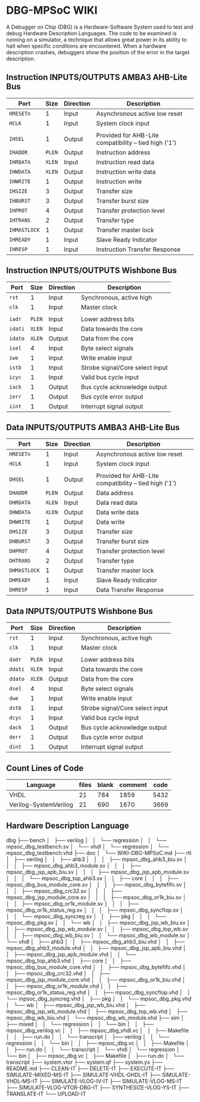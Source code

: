 # DBG-MPSoC WIKI

A Debugger on Chip (DBG) is a Hardware-Software System used to test and debug Hardware Description Languages. The code to be examined is running on a simulator, a technique that allows great power in its ability to halt when specific conditions are encountered. When a hardware description crashes, debuggers show the position of the error in the target description.


## Instruction INPUTS/OUTPUTS AMBA3 AHB-Lite Bus

| Port         |  Size  | Direction | Description                                           |
| -------------| ------ | --------- | ----------------------------------------------------- |
| `HRESETn`    |    1   |   Input   | Asynchronous active low reset                         |
| `HCLK`       |    1   |   Input   | System clock input                                    |
|              |        |           |                                                       |
| `IHSEL`      |    1   |   Output  | Provided for AHB-Lite compatibility – tied high ('1') |
| `IHADDR`     | `PLEN` |   Output  | Instruction address                                   |
| `IHRDATA`    | `XLEN` |   Input   | Instruction read data                                 |
| `IHWDATA`    | `XLEN` |   Output  | Instruction write data                                |
| `IHWRITE`    |    1   |   Output  | Instruction write                                     |
| `IHSIZE`     |    3   |   Output  | Transfer size                                         |
| `IHBURST`    |    3   |   Output  | Transfer burst size                                   |
| `IHPROT`     |    4   |   Output  | Transfer protection level                             |
| `IHTRANS`    |    2   |   Output  | Transfer type                                         |
| `IHMASTLOCK` |    1   |   Output  | Transfer master lock                                  |
| `IHREADY`    |    1   |   Input   | Slave Ready Indicator                                 |
| `IHRESP`     |    1   |   Input   | Instruction Transfer Response                         |


## Instruction INPUTS/OUTPUTS Wishbone Bus

| Port    |  Size  | Direction | Description                     |
| --------| ------ | --------- | ------------------------------- |
| `rst`   |    1   |   Input   | Synchronous, active high        |
| `clk`   |    1   |   Input   | Master clock                    |
|         |        |           |                                 |
| `iadr`  | `PLEN` |   Input   | Lower address bits              |
| `idati` | `XLEN` |   Input   | Data towards the core           |
| `idato` | `XLEN` |   Output  | Data from the core              |
| `isel`  |    4   |   Input   | Byte select signals             |
| `iwe`   |    1   |   Input   | Write enable input              |
| `istb`  |    1   |   Input   | Strobe signal/Core select input |
| `icyc`  |    1   |   Input   | Valid bus cycle input           |
| `iack`  |    1   |   Output  | Bus cycle acknowledge output    |
| `ierr`  |    1   |   Output  | Bus cycle error output          |
| `iint`  |    1   |   Output  | Interrupt signal output         |


## Data INPUTS/OUTPUTS AMBA3 AHB-Lite Bus

| Port         |  Size  | Direction | Description                                           |
| -------------| ------ | --------- | ----------------------------------------------------- |
| `HRESETn`    |    1   |   Input   | Asynchronous active low reset                         |
| `HCLK`       |    1   |   Input   | System clock input                                    |
|              |        |           |                                                       |
| `DHSEL`      |    1   |   Output  | Provided for AHB-Lite compatibility – tied high ('1') |
| `DHADDR`     | `PLEN` |   Output  | Data address                                          |
| `DHRDATA`    | `XLEN` |   Input   | Data read data                                        |
| `DHWDATA`    | `XLEN` |   Output  | Data write data                                       |
| `DHWRITE`    |    1   |   Output  | Data write                                            |
| `DHSIZE`     |    3   |   Output  | Transfer size                                         |
| `DHBURST`    |    3   |   Output  | Transfer burst size                                   |
| `DHPROT`     |    4   |   Output  | Transfer protection level                             |
| `DHTRANS`    |    2   |   Output  | Transfer type                                         |
| `DHMASTLOCK` |    1   |   Output  | Transfer master lock                                  |
| `DHREADY`    |    1   |   Input   | Slave Ready Indicator                                 |
| `DHRESP`     |    1   |   Input   | Data Transfer Response                                |


## Data INPUTS/OUTPUTS Wishbone Bus

| Port    |  Size  | Direction | Description                     |
| --------| ------ | --------- | ------------------------------- |
| `rst`   |    1   |   Input   | Synchronous, active high        |
| `clk`   |    1   |   Input   | Master clock                    |
|         |        |           |                                 |
| `dadr`  | `PLEN` |   Input   | Lower address bits              |
| `ddati` | `XLEN` |   Input   | Data towards the core           |
| `ddato` | `XLEN` |   Output  | Data from the core              |
| `dsel`  |    4   |   Input   | Byte select signals             |
| `dwe`   |    1   |   Input   | Write enable input              |
| `dstb`  |    1   |   Input   | Strobe signal/Core select input |
| `dcyc`  |    1   |   Input   | Valid bus cycle input           |
| `dack`  |    1   |   Output  | Bus cycle acknowledge output    |
| `derr`  |    1   |   Output  | Bus cycle error output          |
| `dint`  |    1   |   Output  | Interrupt signal output         |


## Count Lines of Code

|Language              | files | blank | comment | code |
| ---------------------| ----- | ----- | ------- | ---- |
|VHDL                  |    21 |   784 |    1859 | 5432 |
|Verilog-SystemVerilog |    21 |   690 |    1670 | 3669 |


## Hardware Description Language

dbg
├── bench
│   ├── verilog
│   │   └── regression
│   │       └── mpsoc_dbg_testbench.sv
│   └── vhdl
│       └── regression
│           └── mpsoc_dbg_testbench.vhd
├── doc
│   └── WIKI-DBG-MPSoC.md
├── rtl
│   ├── verilog
│   │   ├── ahb3
│   │   │   ├── mpsoc_dbg_ahb3_biu.sv
│   │   │   ├── mpsoc_dbg_ahb3_module.sv
│   │   │   ├── mpsoc_dbg_jsp_apb_biu.sv
│   │   │   ├── mpsoc_dbg_jsp_apb_module.sv
│   │   │   └── mpsoc_dbg_top_ahb3.sv
│   │   ├── core
│   │   │   ├── mpsoc_dbg_bus_module_core.sv
│   │   │   ├── mpsoc_dbg_bytefifo.sv
│   │   │   ├── mpsoc_dbg_crc32.sv
│   │   │   ├── mpsoc_dbg_jsp_module_core.sv
│   │   │   ├── mpsoc_dbg_or1k_biu.sv
│   │   │   ├── mpsoc_dbg_or1k_module.sv
│   │   │   ├── mpsoc_dbg_or1k_status_reg.sv
│   │   │   ├── mpsoc_dbg_syncflop.sv
│   │   │   └── mpsoc_dbg_syncreg.sv
│   │   ├── pkg
│   │   │   └── mpsoc_dbg_pkg.sv
│   │   └── wb
│   │       ├── mpsoc_dbg_jsp_wb_biu.sv
│   │       ├── mpsoc_dbg_jsp_wb_module.sv
│   │       ├── mpsoc_dbg_top_wb.sv
│   │       ├── mpsoc_dbg_wb_biu.sv
│   │       └── mpsoc_dbg_wb_module.sv
│   └── vhdl
│       ├── ahb3
│       │   ├── mpsoc_dbg_ahb3_biu.vhd
│       │   ├── mpsoc_dbg_ahb3_module.vhd
│       │   ├── mpsoc_dbg_jsp_apb_biu.vhd
│       │   ├── mpsoc_dbg_jsp_apb_module.vhd
│       │   └── mpsoc_dbg_top_ahb3.vhd
│       ├── core
│       │   ├── mpsoc_dbg_bus_module_core.vhd
│       │   ├── mpsoc_dbg_bytefifo.vhd
│       │   ├── mpsoc_dbg_crc32.vhd
│       │   ├── mpsoc_dbg_jsp_module_core.vhd
│       │   ├── mpsoc_dbg_or1k_biu.vhd
│       │   ├── mpsoc_dbg_or1k_module.vhd
│       │   ├── mpsoc_dbg_or1k_status_reg.vhd
│       │   ├── mpsoc_dbg_syncflop.vhd
│       │   └── mpsoc_dbg_syncreg.vhd
│       ├── pkg
│       │   └── mpsoc_dbg_pkg.vhd
│       └── wb
│           ├── mpsoc_dbg_jsp_wb_biu.vhd
│           ├── mpsoc_dbg_jsp_wb_module.vhd
│           ├── mpsoc_dbg_top_wb.vhd
│           ├── mpsoc_dbg_wb_biu.vhd
│           └── mpsoc_dbg_wb_module.vhd
├── sim
│   ├── mixed
│   │   └── regression
│   │       └── bin
│   │           ├── mpsoc_dbg_verilog.vc
│   │           ├── mpsoc_dbg_vhdl.vc
│   │           ├── Makefile
│   │           ├── run.do
│   │           └── transcript
│   ├── verilog
│   │   └── regression
│   │       └── bin
│   │           ├── mpsoc_dbg.vc
│   │           ├── Makefile
│   │           ├── run.do
│   │           └── transcript
│   └── vhdl
│       └── regression
│           └── bin
│               ├── mpsoc_dbg.vc
│               ├── Makefile
│               ├── run.do
│               └── transcript
├── system.vtor
├── system.qf
├── system.ys
├── README.md
├── CLEAN-IT
├── DELETE-IT
├── EXECUTE-IT
├── SIMULATE-MIXED-MS-IT
├── SIMULATE-VHDL-GHDL-IT
├── SIMULATE-VHDL-MS-IT
├── SIMULATE-VLOG-IV-IT
├── SIMULATE-VLOG-MS-IT
├── SIMULATE-VLOG-VTOR-DBG-IT
├── SYNTHESIZE-VLOG-YS-IT
├── TRANSLATE-IT
└── UPLOAD-IT
